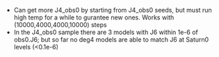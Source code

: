 * Can get more J4_obs0 by starting from J4_obs0 seeds, but must run high temp
  for a while to gurantee new ones. Works with (10000,4000,4000,10000) steps
* In the J4_obs0 sample there are 3 models with J6 within 1e-6 of obs0.J6; but
  so far no deg4 models are able to match J6 at Saturn0 levels (<0.1e-6)